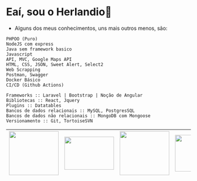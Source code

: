 # Eaí, sou o Herlandio👋

- Alguns dos meus conhecimentos, uns mais outros menos, são:

```
PHPOO (Puro)
NodeJS com express
Java sem framework basico
Javascript
API, MVC, Google Maps API
HTML, CSS, JSON, Sweet Alert, Select2
Web Scrapping
Postman, Swagger
Docker Básico
CI/CD (Github Actions)

Frameworks :: Laravel | Bootstrap | Noção de Angular
Bibliotecas :: React, Jquery
Plugins :: Datatables
Bancos de dados relacionais :: MySQL, PostgresSQL
Bancos de dados não relacionais :: MongoDB com Mongoose
Versionamento :: Git, TortoiseSVN 
```

| <img src="https://www.picng.com/upload/php/png_php_64936.png" width="135" height="120"/> | <img src="https://cdn.freebiesupply.com/logos/thumbs/2x/nodejs-1-logo.png" width="135" height="90"/> | <img src="https://upload.wikimedia.org/wikipedia/commons/thumb/9/99/Unofficial_JavaScript_logo_2.svg/480px-Unofficial_JavaScript_logo_2.svg.png" width="135" height="120"/> | <img src="https://www.docker.com/wp-content/uploads/2022/03/vertical-logo-monochromatic.png" width="135" height="100"/>
|--- |--- |--- |--- 

